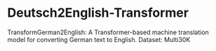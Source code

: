 # Deutsch2English-Transformer
TransformGerman2English: A Transformer-based machine translation model for converting German text to English.
Dataset: Multi30K
